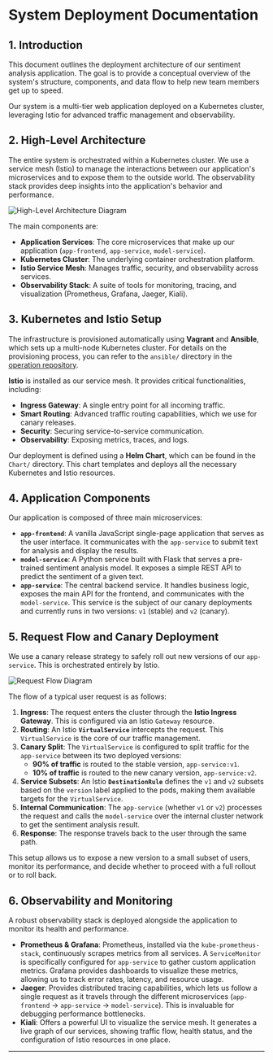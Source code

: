 # System Deployment Documentation

## 1. Introduction

This document outlines the deployment architecture of our sentiment analysis application. The goal is to provide a conceptual overview of the system's structure, components, and data flow to help new team members get up to speed.

Our system is a multi-tier web application deployed on a Kubernetes cluster, leveraging Istio for advanced traffic management and observability.

## 2. High-Level Architecture

The entire system is orchestrated within a Kubernetes cluster. We use a service mesh (Istio) to manage the interactions between our application's microservices and to expose them to the outside world. The observability stack provides deep insights into the application's behavior and performance.

![High-Level Architecture Diagram]() 

[//]: # (#todo: add image)

The main components are:
* **Application Services**: The core microservices that make up our application (`app-frontend`, `app-service`, `model-service`).
* **Kubernetes Cluster**: The underlying container orchestration platform.
* **Istio Service Mesh**: Manages traffic, security, and observability across services.
* **Observability Stack**: A suite of tools for monitoring, tracing, and visualization (Prometheus, Grafana, Jaeger, Kiali).

## 3. Kubernetes and Istio Setup

The infrastructure is provisioned automatically using **Vagrant** and **Ansible**, which sets up a multi-node Kubernetes cluster. For details on the provisioning process, you can refer to the `ansible/` directory in the [operation repository](https://github.com/remla2025-team16/operation).

**Istio** is installed as our service mesh. It provides critical functionalities, including:
* **Ingress Gateway**: A single entry point for all incoming traffic.
* **Smart Routing**: Advanced traffic routing capabilities, which we use for canary releases.
* **Security**: Securing service-to-service communication.
* **Observability**: Exposing metrics, traces, and logs.

Our deployment is defined using a **Helm Chart**, which can be found in the `Chart/` directory. This chart templates and deploys all the necessary Kubernetes and Istio resources.

## 4. Application Components

Our application is composed of three main microservices:

* **`app-frontend`**: A vanilla JavaScript single-page application that serves as the user interface. It communicates with the `app-service` to submit text for analysis and display the results.
* **`model-service`**: A Python service built with Flask that serves a pre-trained sentiment analysis model. It exposes a simple REST API to predict the sentiment of a given text.
* **`app-service`**: The central backend service. It handles business logic, exposes the main API for the frontend, and communicates with the `model-service`. This service is the subject of our canary deployments and currently runs in two versions: `v1` (stable) and `v2` (canary).

## 5. Request Flow and Canary Deployment

We use a canary release strategy to safely roll out new versions of our `app-service`. This is orchestrated entirely by Istio.

![Request Flow Diagram]() 

[//]: # (#todo: add image)

The flow of a typical user request is as follows:

1.  **Ingress**: The request enters the cluster through the **Istio Ingress Gateway**. This is configured via an Istio `Gateway` resource.
2.  **Routing**: An Istio **`VirtualService`** intercepts the request. This `VirtualService` is the core of our traffic management.
3.  **Canary Split**: The `VirtualService` is configured to split traffic for the `app-service` between its two deployed versions:
    * **90% of traffic** is routed to the stable version, `app-service:v1`.
    * **10% of traffic** is routed to the new canary version, `app-service:v2`.
4.  **Service Subsets**: An Istio **`DestinationRule`** defines the `v1` and `v2` subsets based on the `version` label applied to the pods, making them available targets for the `VirtualService`.
5.  **Internal Communication**: The `app-service` (whether `v1` or `v2`) processes the request and calls the `model-service` over the internal cluster network to get the sentiment analysis result.
6.  **Response**: The response travels back to the user through the same path.

This setup allows us to expose a new version to a small subset of users, monitor its performance, and decide whether to proceed with a full rollout or to roll back.

## 6. Observability and Monitoring

A robust observability stack is deployed alongside the application to monitor its health and performance.

* **Prometheus & Grafana**: Prometheus, installed via the `kube-prometheus-stack`, continuously scrapes metrics from all services. A `ServiceMonitor` is specifically configured for `app-service` to gather custom application metrics. Grafana provides dashboards to visualize these metrics, allowing us to track error rates, latency, and resource usage.
* **Jaeger**: Provides distributed tracing capabilities, which lets us follow a single request as it travels through the different microservices (`app-frontend` -> `app-service` -> `model-service`). This is invaluable for debugging performance bottlenecks.
* **Kiali**: Offers a powerful UI to visualize the service mesh. It generates a live graph of our services, showing traffic flow, health status, and the configuration of Istio resources in one place.

---